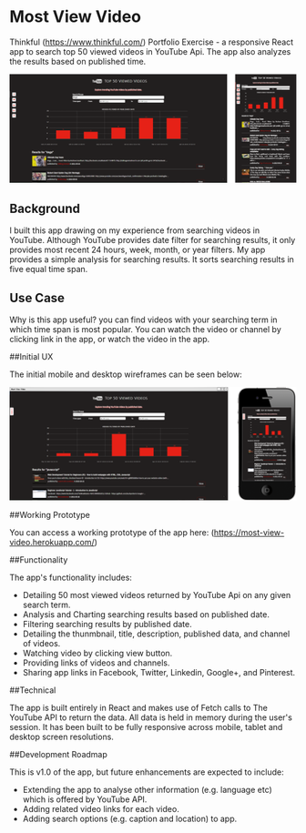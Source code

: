 # Most View Video
Thinkful (https://www.thinkful.com/) Portfolio Exercise - a responsive React app to search top 50 viewed videos in YouTube Api. The app also analyzes the results based on published time.

![Screenshot](https://github.com/wangmeng255/most-view-video/blob/master/img/YouTube-Api.png "Screenshot")

## Background

I built this app drawing on my experience from searching videos in YouTube. Although YouTube provides date filter for searching results, it only provides most recent 24 hours, week, month, or year filters. My app provides a simple analysis for searching results. It sorts searching results in five equal time span.

## Use Case

Why is this app useful? you can find videos with your searching term in which time span is most popular. You can watch the video or channel by clicking link in the app, or watch the video in the app.

##Initial UX

The initial mobile and desktop wireframes can be seen below:

![Initial Wireframes](https://github.com/wangmeng255/most-view-video/blob/master/img/YouTube-Api-init.png "Inital Wireframes")

##Working Prototype

You can access a working prototype of the app here: (https://most-view-video.herokuapp.com/)

##Functionality

The app's functionality includes:

* Detailing 50 most viewed videos returned by YouTube Api on any given search term.
* Analysis and Charting searching results based on published date.
* Filtering searching results by published date.
* Detailing the thunmbnail, title, description, published data, and channel of videos.
* Watching video by clicking view button.
* Providing links of videos and channels.
* Sharing app links in Facebook, Twitter, Linkedin, Google+, and Pinterest.

##Technical

The app is built entirely in React and makes use of Fetch calls to The YouTube API to return the data. All data is held in memory during the user's session. It has been built to be fully responsive across mobile, tablet and desktop screen resolutions.

##Development Roadmap

This is v1.0 of the app, but future enhancements are expected to include:

* Extending the app to analyse other information (e.g. language etc) which is offered by YouTube API.
* Adding related video links for each video.
* Adding search options (e.g. caption and location) to app.